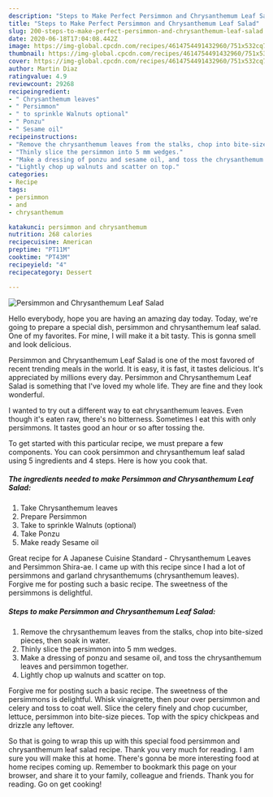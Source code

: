 ```yaml
---
description: "Steps to Make Perfect Persimmon and Chrysanthemum Leaf Salad"
title: "Steps to Make Perfect Persimmon and Chrysanthemum Leaf Salad"
slug: 200-steps-to-make-perfect-persimmon-and-chrysanthemum-leaf-salad
date: 2020-06-18T17:04:08.442Z
image: https://img-global.cpcdn.com/recipes/4614754491432960/751x532cq70/persimmon-and-chrysanthemum-leaf-salad-recipe-main-photo.jpg
thumbnail: https://img-global.cpcdn.com/recipes/4614754491432960/751x532cq70/persimmon-and-chrysanthemum-leaf-salad-recipe-main-photo.jpg
cover: https://img-global.cpcdn.com/recipes/4614754491432960/751x532cq70/persimmon-and-chrysanthemum-leaf-salad-recipe-main-photo.jpg
author: Martin Diaz
ratingvalue: 4.9
reviewcount: 29268
recipeingredient:
- " Chrysanthemum leaves"
- " Persimmon"
- " to sprinkle Walnuts optional"
- " Ponzu"
- " Sesame oil"
recipeinstructions:
- "Remove the chrysanthemum leaves from the stalks, chop into bite-sized pieces, then soak in water."
- "Thinly slice the persimmon into 5 mm wedges."
- "Make a dressing of ponzu and sesame oil, and toss the chrysanthemum leaves and persimmon together."
- "Lightly chop up walnuts and scatter on top."
categories:
- Recipe
tags:
- persimmon
- and
- chrysanthemum

katakunci: persimmon and chrysanthemum 
nutrition: 268 calories
recipecuisine: American
preptime: "PT11M"
cooktime: "PT43M"
recipeyield: "4"
recipecategory: Dessert

---
```



![Persimmon and Chrysanthemum Leaf Salad](https://img-global.cpcdn.com/recipes/4614754491432960/751x532cq70/persimmon-and-chrysanthemum-leaf-salad-recipe-main-photo.jpg)

Hello everybody, hope you are having an amazing day today. Today, we're going to prepare a special dish, persimmon and chrysanthemum leaf salad. One of my favorites. For mine, I will make it a bit tasty. This is gonna smell and look delicious.

Persimmon and Chrysanthemum Leaf Salad is one of the most favored of recent trending meals in the world. It is easy, it is fast, it tastes delicious. It's appreciated by millions every day. Persimmon and Chrysanthemum Leaf Salad is something that I've loved my whole life. They are fine and they look wonderful.

I wanted to try out a different way to eat chrysanthemum leaves. Even though it&#39;s eaten raw, there&#39;s no bitterness. Sometimes I eat this with only persimmons. It tastes good an hour or so after tossing the.


To get started with this particular recipe, we must prepare a few components. You can cook persimmon and chrysanthemum leaf salad using 5 ingredients and 4 steps. Here is how you cook that.

<!--inarticleads1-->

##### The ingredients needed to make Persimmon and Chrysanthemum Leaf Salad:

1. Take  Chrysanthemum leaves
1. Prepare  Persimmon
1. Take  to sprinkle Walnuts (optional)
1. Take  Ponzu
1. Make ready  Sesame oil


Great recipe for A Japanese Cuisine Standard - Chrysanthemum Leaves and Persimmon Shira-ae. I came up with this recipe since I had a lot of persimmons and garland chrysanthemums (chrysanthemum leaves). Forgive me for posting such a basic recipe. The sweetness of the persimmons is delightful. 

<!--inarticleads2-->

##### Steps to make Persimmon and Chrysanthemum Leaf Salad:

1. Remove the chrysanthemum leaves from the stalks, chop into bite-sized pieces, then soak in water.
1. Thinly slice the persimmon into 5 mm wedges.
1. Make a dressing of ponzu and sesame oil, and toss the chrysanthemum leaves and persimmon together.
1. Lightly chop up walnuts and scatter on top.


Forgive me for posting such a basic recipe. The sweetness of the persimmons is delightful. Whisk vinaigrette, then pour over persimmon and celery and toss to coat well. Slice the celery finely and chop cucumber, lettuce, persimmon into bite-size pieces. Top with the spicy chickpeas and drizzle any leftover. 

So that is going to wrap this up with this special food persimmon and chrysanthemum leaf salad recipe. Thank you very much for reading. I am sure you will make this at home. There's gonna be more interesting food at home recipes coming up. Remember to bookmark this page on your browser, and share it to your family, colleague and friends. Thank you for reading. Go on get cooking!
